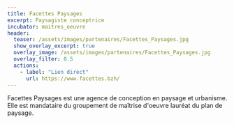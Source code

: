 ```yaml
---
title: Facettes Paysages
excerpt: Paysagiste conceptrice
incubator: maitres_oeuvre
header:
  teaser: /assets/images/partenaires/Facettes_Paysages.jpg
  show_overlay_excerpt: true
  overlay_image: /assets/images/partenaires/Facettes_Paysages.jpg
  overlay_filter: 0.5
  actions:
    - label: "Lien direct"
      url: https://www.facettes.bzh/
---
```


Facettes Paysages est une agence de conception en paysage et urbanisme. Elle est mandataire du groupement de maîtrise d'oeuvre lauréat du plan de paysage.
